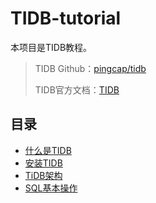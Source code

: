 # TIDB-tutorial
本项目是TIDB教程。

> TIDB Github：[pingcap/tidb](https://github.com/pingcap/tidb)
>
> TIDB官方文档：[TIDB](https://docs.pingcap.com/zh/tidb/stable)

## 目录

- [什么是TIDB]()
- [安装TIDB](https://docs.pingcap.com/zh/tidb/stable/quick-start-with-tidb)
- [TiDB架构]()
- [SQL基本操作]()

